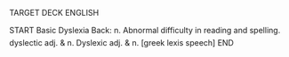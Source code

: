 TARGET DECK
ENGLISH

START
Basic
Dyslexia
Back: n. Abnormal difficulty in reading and spelling.  dyslectic adj. & n. Dyslexic adj. & n. [greek lexis speech]
END
